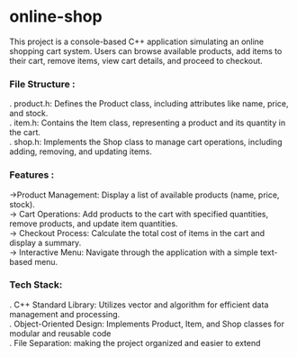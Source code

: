 # online-shop

This project is a console-based C++ application simulating an online shopping cart system. Users can browse available products, add items to their cart, remove items, view cart details, and proceed to checkout.
### File Structure :
.  product.h: Defines the Product class, including attributes like name, price, and stock.<br>
.  item.h: Contains the Item class, representing a product and its quantity in the cart.<br>
.  shop.h: Implements the Shop class to manage cart operations, including adding, removing, and updating items.
### Features :
->Product Management: Display a list of available products (name, price, stock).<br>
-> Cart Operations: Add products to the cart with specified quantities, remove products, and update item quantities.<br>
-> Checkout Process: Calculate the total cost of items in the cart and display a summary.<br>
-> Interactive Menu: Navigate through the application with a simple text-based menu.<br>
### Tech Stack:
. C++ Standard Library: Utilizes vector and algorithm for efficient data management and processing.<br>
. Object-Oriented Design: Implements Product, Item, and Shop classes for modular and reusable code<br>
. File Separation: making the project organized and easier to extend<br>


